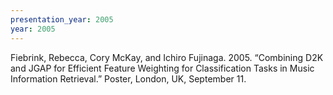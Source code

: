 ```yaml
---
presentation_year: 2005
year: 2005
---
```


Fiebrink, Rebecca, Cory McKay, and Ichiro Fujinaga. 2005. “Combining D2K and JGAP for Efficient Feature Weighting for Classification Tasks in Music Information Retrieval.” Poster, London, UK, September 11.